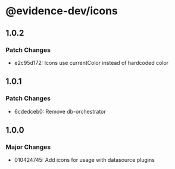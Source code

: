 # @evidence-dev/icons

## 1.0.2

### Patch Changes

- e2c95d172: Icons use currentColor instead of hardcoded color

## 1.0.1

### Patch Changes

- 6cdedceb0: Remove db-orchestrator

## 1.0.0

### Major Changes

- 010424745: Add icons for usage with datasource plugins
